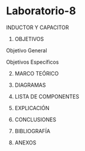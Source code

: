 # Laboratorio-8
INDUCTOR Y CAPACITOR

1. OBJETIVOS

Objetivo General

Objetivos Específicos

2. MARCO TEÓRICO

3. DIAGRAMAS

4. LISTA DE COMPONENTES

5. EXPLICACIÓN

6. CONCLUSIONES

7. BIBLIOGRAFÍA

8. ANEXOS
